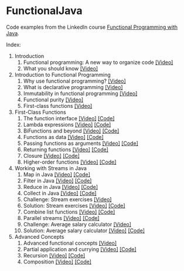 # FunctionalJava

Code examples from the LinkedIn
course [Functional Programming with Java](https://www.linkedin.com/learning/functional-programming-with-java).

Index:

1. Introduction
    1. Functional programming: A new way to organize code [[Video]](https://www.linkedin.com/learning/functional-programming-with-java/functional-programming-a-new-way-to-organize-code?autoplay=true&resume=false)
    2. What you should know [[Video]](https://www.linkedin.com/learning/functional-programming-with-java/what-you-should-know?autoplay=true&resume=false)
2. Introduction to Functional Programming
    1. Why use functional programming? [[Video]](https://www.linkedin.com/learning/functional-programming-with-java/why-use-functional-programming?autoplay=true&resume=false)
    2. What is declarative programming [[Video]](https://www.linkedin.com/learning/functional-programming-with-java/what-is-declarative-programming?autoplay=true&resume=false)
    3. Immutability in functional programming [[Video]](https://www.linkedin.com/learning/functional-programming-with-java/immutability-in-functional-programming?autoplay=true&resume=false)
    4. Functional purity [[Video]](https://www.linkedin.com/learning/functional-programming-with-java/functional-purity?autoplay=true&resume=false)
    5. First-class functions [[Video]](https://www.linkedin.com/learning/functional-programming-with-java/first-class-functions?autoplay=true&resume=false)
3. First-Class Functions
    1. The function interface [[Video]](https://www.linkedin.com/learning/functional-programming-with-java/the-function-interface?autoplay=true&resume=false) [[Code]](https://github.com/hectorlopezmonroy/FunctionalJava/blob/master/src/coach.victory/Chapter2Video1.java)
    2. Lambda expressions [[Video]](https://www.linkedin.com/learning/functional-programming-with-java/lambda-expressions?autoplay=true&resume=false) [[Code]](https://github.com/hectorlopezmonroy/FunctionalJava/blob/master/src/coach.victory/Chapter2Video2.java)
    3. BiFunctions and beyond [[Video]](https://www.linkedin.com/learning/functional-programming-with-java/bifunctions-and-beyond?autoplay=true&resume=false) [[Code]](https://github.com/hectorlopezmonroy/FunctionalJava/blob/master/src/coach.victory/Chapter2Video3.java)
    4. Functions as data [[Video]](https://www.linkedin.com/learning/functional-programming-with-java/functions-as-data?autoplay=true&resume=false) [[Code]](https://github.com/hectorlopezmonroy/FunctionalJava/blob/master/src/coach.victory/Chapter2Video4.java)
    5. Passing functions as arguments [[Video]](https://www.linkedin.com/learning/functional-programming-with-java/passing-functions-as-arguments?autoplay=true&resume=false) [[Code]](https://github.com/hectorlopezmonroy/FunctionalJava/blob/master/src/coach.victory/Chapter2Video5.java)
    6. Returning functions [[Video]](https://www.linkedin.com/learning/functional-programming-with-java/returning-functions?autoplay=true&resume=false) [[Code]](https://github.com/hectorlopezmonroy/FunctionalJava/blob/master/src/coach.victory/Chapter2Video6.java)
    7. Closure [[Video]](https://www.linkedin.com/learning/functional-programming-with-java/closure?autoplay=true&resume=false) [[Code]](https://github.com/hectorlopezmonroy/FunctionalJava/blob/master/src/coach.victory/Chapter2Video7.java)
    8. Higher-order functions [[Video]](https://www.linkedin.com/learning/functional-programming-with-java/higher-order-functions?autoplay=true&resume=false) [[Code]](https://github.com/hectorlopezmonroy/FunctionalJava/blob/master/src/coach.victory/Chapter2Video8.java)
4. Working with Streams in Java
    1. Map in Java [[Video]](https://www.linkedin.com/learning/functional-programming-with-java/map-in-java?autoplay=true&resume=false) [[Code]](https://github.com/hectorlopezmonroy/FunctionalJava/blob/master/src/coach.victory/Chapter3Video1.java)
    2. Filter in Java [[Video]](https://www.linkedin.com/learning/functional-programming-with-java/filter-in-java?autoplay=true&resume=false) [[Code]](https://github.com/hectorlopezmonroy/FunctionalJava/blob/master/src/coach.victory/Chapter3Video2.java)
    3. Reduce in Java [[Video]](https://www.linkedin.com/learning/functional-programming-with-java/reduce-in-java?autoplay=true&resume=false) [[Code]](https://github.com/hectorlopezmonroy/FunctionalJava/blob/master/src/coach.victory/Chapter3Video3.java)
    4. Collect in Java [[Video]](https://www.linkedin.com/learning/functional-programming-with-java/collect-in-java?autoplay=true&resume=false) [[Code]](https://github.com/hectorlopezmonroy/FunctionalJava/blob/master/src/coach.victory/Chapter3Video4.java)
    5. Challenge: Stream exercises [[Video]](https://www.linkedin.com/learning/functional-programming-with-java/challenge-stream-exercises?autoplay=true&resume=false)
    6. Solution: Stream exercises [[Video]](https://www.linkedin.com/learning/functional-programming-with-java/solution-stream-exercises?autoplay=true&resume=false) [[Code]](https://github.com/hectorlopezmonroy/FunctionalJava/blob/master/src/coach.victory/Chapter3Challenge1.java)
    7. Combine list functions [[Video]](https://www.linkedin.com/learning/functional-programming-with-java/combine-list-functions?autoplay=true&resume=false) [[Code]](https://github.com/hectorlopezmonroy/FunctionalJava/blob/master/src/coach.victory/Chapter3Video7.java)
    8. Parallel streams [[Video]](https://www.linkedin.com/learning/functional-programming-with-java/parallel-streams?autoplay=true&resume=false) [[Code]](https://github.com/hectorlopezmonroy/FunctionalJava/blob/master/src/coach.victory/Chapter3Video8.java)
    9. Challenge: Average salary calculator [[Video]](https://www.linkedin.com/learning/functional-programming-with-java/challenge-average-salary-calculator?autoplay=true&resume=false)
    10. Solution: Average salary calculator [[Video]](https://www.linkedin.com/learning/functional-programming-with-java/solution-average-salary-calculator?autoplay=true&resume=false) [[Code]](https://github.com/hectorlopezmonroy/FunctionalJava/blob/master/src/coach.victory/Chapter3Challenge2.java)
5. Advanced Concepts
    1. Advanced functional concepts [[Video]](https://www.linkedin.com/learning/functional-programming-with-java/advanced-functional-concepts?autoplay=true&resume=false)
    2. Partial application and currying [[Video]](https://www.linkedin.com/learning/functional-programming-with-java/partial-application-and-currying?autoplay=true&resume=false) [[Code]](https://github.com/hectorlopezmonroy/FunctionalJava/blob/master/src/coach.victory/Chapter4Video2.java)
    3. Recursion [[Video]](https://www.linkedin.com/learning/functional-programming-with-java/recursion?autoplay=true&resume=false) [[Code]](https://github.com/hectorlopezmonroy/FunctionalJava/blob/master/src/coach.victory/Chapter4Video3.java)
    4. Composition [[Video]](https://www.linkedin.com/learning/functional-programming-with-java/composition?autoplay=true&resume=false) [[Code]](https://github.com/hectorlopezmonroy/FunctionalJava/blob/master/src/coach.victory/Chapter4Video4.java)
 
